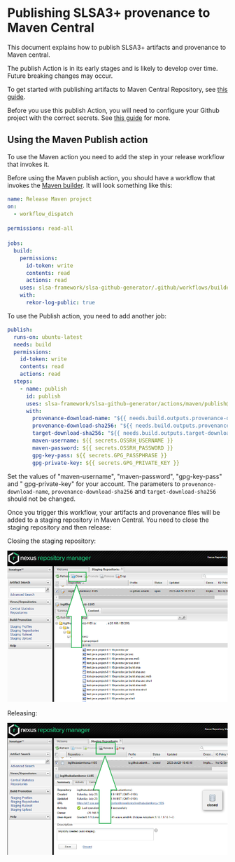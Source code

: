# Publishing SLSA3+ provenance to Maven Central

This document explains how to publish SLSA3+ artifacts and provenance to Maven central.

The publish Action is in its early stages and is likely to develop over time. Future breaking changes may occur.

To get started with publishing artifacts to Maven Central Repository, see [this guide](https://maven.apache.org/repository/guide-central-repository-upload.html).

Before you use this publish Action, you will need to configure your Github project with the correct secrets. See [this guide](https://docs.github.com/en/actions/publishing-packages/publishing-java-packages-with-maven) for more.

## Using the Maven Publish action

To use the Maven action you need to add the step in your release workflow that invokes it.

Before using the Maven publish action, you should have a workflow that invokes the [Maven builder](https://github.com/slsa-framework/slsa-github-generator/blob/main/internal/builders/maven/README.md). It will look something like this:

```yaml
name: Release Maven project
on:
  - workflow_dispatch

permissions: read-all

jobs:
  build:
    permissions:
      id-token: write
      contents: read
      actions: read
    uses: slsa-framework/slsa-github-generator/.github/workflows/builder_maven_slsa3.yml@v1.7.0
    with:
      rekor-log-public: true
```

To use the Publish action, you need to add another job:

```yaml
publish:
  runs-on: ubuntu-latest
  needs: build
  permissions:
    id-token: write
    contents: read
    actions: read
  steps:
    - name: publish
      id: publish
      uses: slsa-framework/slsa-github-generator/actions/maven/publish@v1.7.0
      with:
        provenance-download-name: "${{ needs.build.outputs.provenance-download-name }}"
        provenance-download-sha256: "${{ needs.build.outputs.provenance-download-sha256 }}"
        target-download-sha256: "${{ needs.build.outputs.target-download-sha256 }}"
        maven-username: ${{ secrets.OSSRH_USERNAME }}
        maven-password: ${{ secrets.OSSRH_PASSWORD }}
        gpg-key-pass: ${{ secrets.GPG_PASSPHRASE }}
        gpg-private-key: ${{ secrets.GPG_PRIVATE_KEY }}
```

Set the values of "maven-username", "maven-password", "gpg-key-pass" and " gpg-private-key" for your account. The parameters to `provenance-download-name`, `provenance-download-sha256` and `target-download-sha256` should not be changed.

Once you trigger this workflow, your artifacts and provenance files will be added to a staging repository in Maven Central. You need to close the staging repository and then release:

Closing the staging repository:

![closing the staging repository](/actions/gradle/publish/images/gradle-publisher-staging-repository.png)

Releasing:

![releasing the Gradle artefacts](/actions/gradle/publish/images/gradle-publisher-release-closed-repository.png)
